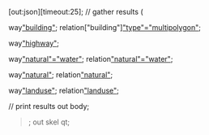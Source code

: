 [out:json][timeout:25];
// gather results
(

way["building"]({{bbox}});
relation["building"]["type"="multipolygon"]({{bbox}});

way["highway"]({{bbox}});

way["natural"="water"]({{bbox}});
relation["natural"="water"]({{bbox}});

way["natural"]({{bbox}});
relation["natural"]({{bbox}});

way["landuse"]({{bbox}});
relation["landuse"]({{bbox}});

// print results
out body;

> ;
> out skel qt;
